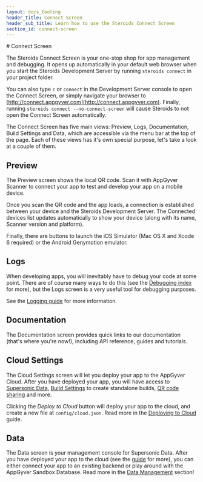 ```yaml
---
layout: docs_tooling
header_title: Connect Screen
header_sub_title: Learn how to use the Steroids Connect Screen
section_id: connect-screen
---
```


<section class="docs-section" id="overview">
# Connect Screen

The Steroids Connect Screen is your one-stop shop for app management and debugging. It opens up automatically in your default web browser when you start the Steroids Development Server by running `steroids connect` in your project folder.

You can also type `c` or `connect` in the Development Server console to open the Connect Screen, or simply navigate your browser to [http://connect.appgyver.com](http://connect.appgyver.com). Finally, running `steroids connect --no-connect-screen` will cause Steroids to not open the Connect Screen automatically.

The Connect Screen has five main views: Preview, Logs, Documentation, Build Settings and Data, which are accessible via the menu bar at the top of the page. Each of these views has it's own special purpose, let's take a look at a couple of them.

## Preview

The Preview screen shows the local QR code. Scan it with AppGyver Scanner to connect your app to test and develop your app on a mobile device.

Once you scan the QR code and the app loads, a connection is established between your device and the Steroids Development Server. The Connected devices list updates automatically to show your device (along with its name, Scanner version and platform).

Finally, there are buttons to launch the iOS Simulator (Mac OS X and Xcode 6 required) or the Android Genymotion emulator.

## Logs

When developing apps, you will inevitably have to debug your code at some point. There are of course many ways to do this (see the [Debugging index](/tooling/debugging/) for more), but the Logs screen is a very useful tool for debugging purposes.

See the [Logging guide](/tooling/debugging/logging/) for more information.

## Documentation

The Documentation screen provides quick links to our documentation (that's where you're now!), including API reference, guides and tutorials.

## Cloud Settings

The Cloud Settings screen will let you deploy your app to the AppGyver Cloud. After you have deployed your app, you will have access to [Supersonic Data](/data-management/), [Build Settings](/tooling/build-settings/) to create standalone builds, [QR code sharing](/tooling/connect-screen/qr-code-sharing) and more.

Clicking the *Deploy to Cloud* button will deploy your app to the cloud, and create a new file at `config/cloud.json`. Read more in the [Deploying to Cloud](/tooling/build-settings/deploying-to-cloud/) guide.

## Data

The Data screen is your management console for Supersonic Data. After you have deployed your app to the cloud (see the [guide](/tooling/build-settings/deploying-to-cloud/) for more), you can either connect your app to an existing backend or play around with the AppGyver Sandbox Database. Read more in the [Data Management](/data-management/) section!
